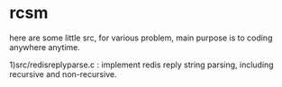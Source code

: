# rcsm
here are some little src, for various problem, main purpose is to coding anywhere anytime.

1)src/redisreplyparse.c : implement redis reply string parsing, including recursive and non-recursive.
